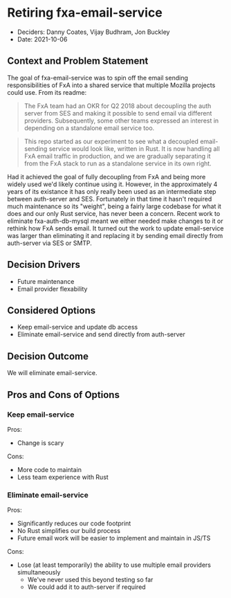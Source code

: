 # Retiring fxa-email-service

- Deciders: Danny Coates, Vijay Budhram, Jon Buckley
- Date: 2021-10-06

## Context and Problem Statement

The goal of fxa-email-service was to spin off the email sending responsibilities of FxA into a shared service that multiple Mozilla projects could use. From its readme:

> The FxA team had an OKR for Q2 2018 about decoupling the auth server from SES and making it possible to send email via different providers. Subsequently, some other teams expressed an interest in depending on a standalone email service too.

> This repo started as our experiment to see what a decoupled email-sending service would look like, written in Rust. It is now handling all FxA email traffic in production, and we are gradually separating it from the FxA stack to run as a standalone service in its own right.

Had it achieved the goal of fully decoupling from FxA and being more widely used we'd likely continue using it. However, in the approximately 4 years of its existance it has only really been used as an intermediate step between auth-server and SES. Fortunately in that time it hasn't required much maintenance so its "weight", being a fairly large codebase for what it does and our only Rust service, has never been a concern. Recent work to eliminate fxa-auth-db-mysql meant we either needed make changes to it or rethink how FxA sends email. It turned out the work to update email-service was larger than eliminating it and replacing it by sending email directly from auth-server via SES or SMTP.

## Decision Drivers

- Future maintenance
- Email provider flexability

## Considered Options

- Keep email-service and update db access
- Eliminate email-service and send directly from auth-server

## Decision Outcome

We will eliminate email-service.

## Pros and Cons of Options

### Keep email-service

Pros:

- Change is scary

Cons:

- More code to maintain
- Less team experience with Rust

### Eliminate email-service

Pros:

- Significantly reduces our code footprint
- No Rust simplifies our build process
- Future email work will be easier to implement and maintain in JS/TS

Cons:

- Lose (at least temporarily) the ability to use multiple email providers simultaneously
  - We've never used this beyond testing so far
  - We could add it to auth-server if required
